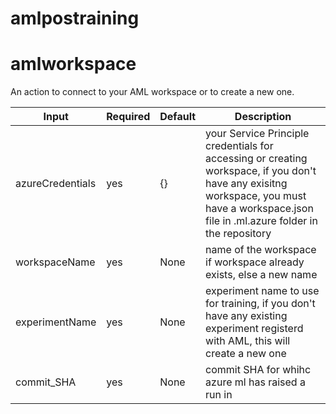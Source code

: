 # amlpostraining
# amlworkspace

An action to connect to your AML workspace or to create a new one. 



|Input | Required | Default | Description|
|--|--|--| --|
|azureCredentials| yes | {} | your Service Principle credentials for accessing or creating workspace, if you don't have any exisitng workspace, you must have a workspace.json file in .ml.azure folder in the repository
|workspaceName| yes | None | name of the workspace if workspace already exists, else a new name
| experimentName |  yes | None | experiment name to use for training, if you don't have any existing experiment registerd with AML, this will create a new one
| commit_SHA |yes| None | commit SHA for whihc azure ml has raised a run in |